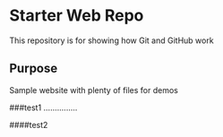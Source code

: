 # Starter Web Repo

This repository is for showing how Git and GitHub work

## Purpose

Sample website with plenty of files for demos

###test1
...............

####test2


